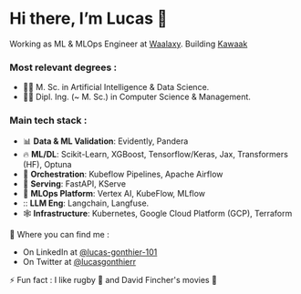 # Hi there, I’m Lucas 👋 #

Working as ML & MLOps Engineer at [Waalaxy](https://www.waalaxy.com/).
Building [Kawaak](https://kawaak.com/)

### Most relevant degrees :
  - :man_student: M. Sc. in Artificial Intelligence & Data Science. 
  - :man_student: Dipl. Ing. (~ M. Sc.) in Computer Science & Management. 

### Main tech stack :
  - 📊 **Data & ML Validation**: Evidently, Pandera
  - :fire: **ML/DL**: Scikit-Learn, XGBoost, Tensorflow/Keras, Jax, Transformers (HF), Optuna
  - 🚦 **Orchestration**: Kubeflow Pipelines, Apache Airflow
  - 🚀 **Serving**: FastAPI, KServe
  - :link: **MLOps Platform**: Vertex AI, KubeFlow, MLflow
  - :: **LLM Eng**: Langchain, Langfuse.
  - :spider_web: **Infrastructure**: Kubernetes, Google Cloud Platform (GCP), Terraform
  



:metal: Where you can find me : 

- On LinkedIn at [@lucas-gonthier-101](https://www.linkedin.com/in/lucas-gonthier-101/)
- On Twitter at [@lucasgonthierr](https://twitter.com/lucasgonthierr)


⚡ Fun fact : I like rugby :rugby_football: and David Fincher's movies :cinema:

<!---
lugonthier/lugonthier is a ✨ special ✨ repository because its `README.md` (this file) appears on your GitHub profile.
You can click the Preview link to take a look at your changes.
--->
